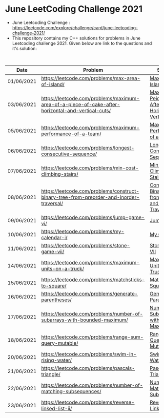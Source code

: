 # June LeetCoding Challenge 2021
* June Leetcoding Challenge : https://leetcode.com/explore/challenge/card/june-leetcoding-challenge-2021/
* This repository contains my C++ solutions for problems in June Leetcoding challenge 2021. Given below are link to the questions and it's solution:
<br />

| Date | Problem | Solution | Difficulty |
| --- | --- | --- | --- |
| 01/06/2021 | https://leetcode.com/problems/max-area-of-island/ | [Max Area of Island](https://github.com/mohammedismailb18/LeetCode/blob/main/June%20LeetCode%20Challenge%202021/01_Max_Area_of_Island.cpp) | ![Medium](https://img.shields.io/badge/Medium-f0ad4e.svg?style=flat) |
| 03/06/2021 | https://leetcode.com/problems/maximum-area-of-a-piece-of-cake-after-horizontal-and-vertical-cuts/ | [Max Area of a Peice of Cake After Horizontal and Vertical Cuts](https://github.com/mohammedismailb18/LeetCode/blob/main/June%20LeetCode%20Challenge%202021/03_Maximum_Area_of_a_Piece_of_Cake_After_Horizontal_and_Vertical_Cuts.cpp) | ![Medium](https://img.shields.io/badge/Medium-f0ad4e.svg?style=flat) |
| 05/06/2021 | https://leetcode.com/problems/maximum-performance-of-a-team/ | [Maximum Performance of a Team](https://github.com/mohammedismailb18/LeetCode/blob/main/June%20LeetCode%20Challenge%202021/05_Maximum_Performance_of_a_Team.cpp) | ![Hard](https://img.shields.io/badge/Hard-d9534f.svg?style=flat) |
| 06/06/2021 | https://leetcode.com/problems/longest-consecutive-sequence/ | [Longest Consecutive Sequence](https://github.com/mohammedismailb18/LeetCode/blob/main/June%20LeetCode%20Challenge%202021/06_Longest_Consecutive_Sequence.cpp) | ![Medium](https://img.shields.io/badge/Medium-f0ad4e.svg?style=flat) |
| 07/06/2021 | https://leetcode.com/problems/min-cost-climbing-stairs/ | [Min Cost Climbing Stairs](https://github.com/mohammedismailb18/LeetCode/blob/main/June%20LeetCode%20Challenge%202021/07_Min_Cost_Climbing_Stairs.cpp) | ![Easy](https://img.shields.io/badge/Easy-5cb85c.svg?style=flat) |
| 08/06/2021 | https://leetcode.com/problems/construct-binary-tree-from-preorder-and-inorder-traversal/ | [Construct Binary Tree from Preorder and Inorder Traversal](https://github.com/mohammedismailb18/LeetCode/blob/main/June%20LeetCode%20Challenge%202021/08_Construct_Binary_Tree_from_Preorder_and_Inorder_Traversal.cpp) | ![Medium](https://img.shields.io/badge/Medium-f0ad4e.svg?style=flat) |
| 09/06/2021 | https://leetcode.com/problems/jump-game-vi/ | [Jump Game VI](https://github.com/mohammedismailb18/LeetCode/blob/main/June%20LeetCode%20Challenge%202021/09_Jump_Game_VI.cpp) | ![Medium](https://img.shields.io/badge/Medium-f0ad4e.svg?style=flat) |
| 10/06/2021 | https://leetcode.com/problems/my-calendar-i/ | [My Calendar I](https://github.com/mohammedismailb18/LeetCode/blob/main/June%20LeetCode%20Challenge%202021/10_My_Calendar_I.cpp) | ![Medium](https://img.shields.io/badge/Medium-f0ad4e.svg?style=flat) |
| 11/06/2021 | https://leetcode.com/problems/stone-game-vii/ | [Stone Game VII](https://github.com/mohammedismailb18/LeetCode/blob/main/June%20LeetCode%20Challenge%202021/11_Stone_Game_VII.cpp) | ![Medium](https://img.shields.io/badge/Medium-f0ad4e.svg?style=flat) |
| 14/06/2021 | https://leetcode.com/problems/maximum-units-on-a-truck/ | [Maximum Units on a Truck](https://github.com/mohammedismailb18/LeetCode/blob/main/June%20LeetCode%20Challenge%202021/14_Maximum_Units_on_a_Truck.cpp) | ![Easy](https://img.shields.io/badge/Easy-5cb85c.svg?style=flat) |
| 15/06/2021 | https://leetcode.com/problems/matchsticks-to-square/ | [Matchsticks to Square](https://github.com/mohammedismailb18/LeetCode/blob/main/June%20LeetCode%20Challenge%202021/15_Matchsticks_to_Square.cpp) | ![Medium](https://img.shields.io/badge/Medium-f0ad4e.svg?style=flat) |
| 16/06/2021 | https://leetcode.com/problems/generate-parentheses/ | [Generate Parentheses](https://github.com/mohammedismailb18/LeetCode/blob/main/June%20LeetCode%20Challenge%202021/16_Generate_Parentheses.cpp) | ![Medium](https://img.shields.io/badge/Medium-f0ad4e.svg?style=flat) |
| 17/06/2021 | https://leetcode.com/problems/number-of-subarrays-with-bounded-maximum/ | [Number of Subarrays with Bounded Maximum](https://github.com/mohammedismailb18/LeetCode/blob/main/June%20LeetCode%20Challenge%202021/17_Number_of_Subarrays_with_Bounded_Maximum.cpp) | ![Medium](https://img.shields.io/badge/Medium-f0ad4e.svg?style=flat) |
| 18/06/2021 | https://leetcode.com/problems/range-sum-query-mutable/ | [Range Sum Query - Mutable](https://github.com/mohammedismailb18/LeetCode/blob/main/June%20LeetCode%20Challenge%202021/18_Range_Sum_Query%20_Mutable.cpp) | ![Medium](https://img.shields.io/badge/Medium-f0ad4e.svg?style=flat) |
| 20/06/2021 | https://leetcode.com/problems/swim-in-rising-water/ | [Swim in Rising Water](https://github.com/mohammedismailb18/LeetCode/blob/main/June%20LeetCode%20Challenge%202021/20_Swim_in_Rising_Water.cpp) | ![Hard](https://img.shields.io/badge/Hard-d9534f.svg?style=flat) |
| 21/06/2021 | https://leetcode.com/problems/pascals-triangle/ | [Pascal's Triangle](https://github.com/mohammedismailb18/LeetCode/blob/main/June%20LeetCode%20Challenge%202021/22_Pascal's_Triangle.cpp) | ![Easy](https://img.shields.io/badge/Easy-5cb85c.svg?style=flat) |
| 22/06/2021 | https://leetcode.com/problems/number-of-matching-subsequences/ | [Number of Matching Subsequences](https://github.com/mohammedismailb18/LeetCode/blob/main/June%20LeetCode%20Challenge%202021/22_Number_of_Matching_Subsequences.cpp) | ![Medium](https://img.shields.io/badge/Medium-f0ad4e.svg?style=flat) |
| 23/06/2021 | https://leetcode.com/problems/reverse-linked-list-ii/ | [Reverse Linked List II](https://github.com/mohammedismailb18/LeetCode/blob/main/June%20LeetCode%20Challenge%202021/23_Reverse_Linked_List_II.cpp) | ![Medium](https://img.shields.io/badge/Medium-f0ad4e.svg?style=flat) |
